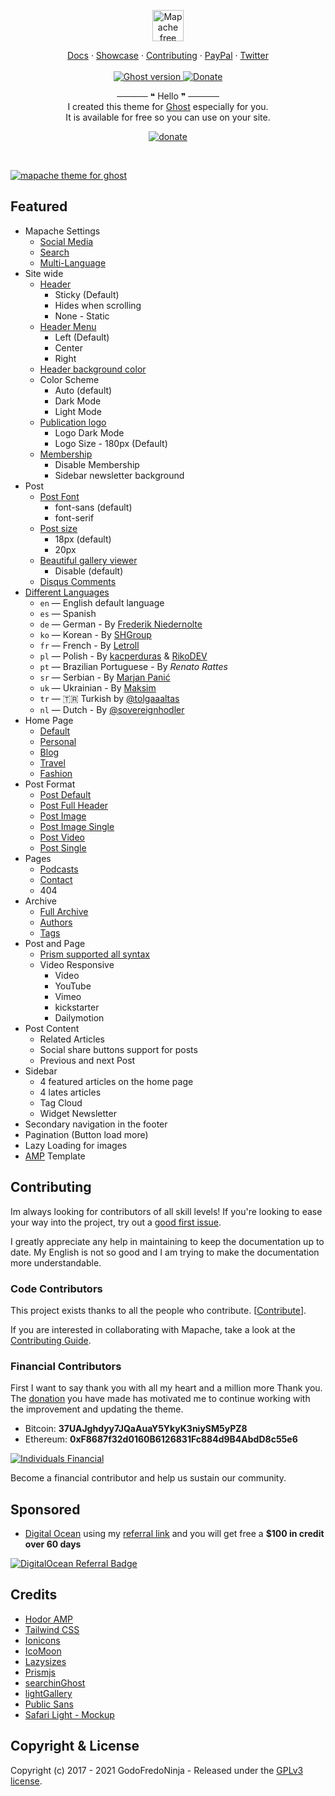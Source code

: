 <p align="center">
  <a href="https://godofredo.ninja/ghost-theme/mapache/">
    <img src="https://user-images.githubusercontent.com/10253167/142776472-b1f03e0f-6827-48f9-9dbe-5397a9326277.png" height="50" alt="Mapache free theme for Ghost" />
  </a>
</p>

<p align="center">
    <a href="./docs">Docs</a>
    ·
    <a href="https://godofredo.ninja/ghost-theme/showcase/">Showcase</a>
    ·
    <a href="https://github.com/godofredoninja/mapache/graphs/contributors">Contributing</a>
    ·
    <a href="https://www.paypal.com/paypalme/godofredoninja">PayPal</a>
    ·
    <a href="https://twitter.com/godofredoninja">Twitter</a>
    <br /><br />
    <a href="https://github.com/TryGhost/Ghost">
        <img src="https://img.shields.io/badge/Ghost-5.x-brightgreen.svg" alt="Ghost version" />
    </a>
    <a href="https://www.paypal.com/paypalme/godofredoninja">
        <img src="https://img.shields.io/badge/donate-paypal-blue.svg" alt="Donate" />
    </a>
</p>

<p align="center">
    ───── ❝ Hello ❞ ─────
    <br />
  I created this theme for <a href="https://github.com/tryghost/ghost/">Ghost</a> especially for you.
    <br />
    It is available for free so you can use on your site.
</p>

<p align="center">
    <a href="https://www.paypal.com/cgi-bin/webscr?cmd=_s-xclick&hosted_button_id=Y7UB5Q8GVN3HN&source=url">
        <img src="https://user-images.githubusercontent.com/10253167/103444000-877b1b80-4c32-11eb-8377-7bedd46dbdf8.gif" alt="donate" />
    </a>
</p>

&nbsp;

[![mapache theme for ghost](https://user-images.githubusercontent.com/10253167/144504924-bb6b4dfe-3c5c-4eeb-b9c3-fd8ebfa664bd.jpg)](https://godofredo.ninja/ghost-theme/mapache/)

## Featured

- Mapache Settings
  - [Social Media](./docs/custom-theme-settings.md#social-media)
  - [Search](./docs/custom-theme-settings.md#search)
  - [Multi-Language](./docs/custom-theme-settings.md#multi-language)
- Site wide
  - [Header](./docs/custom-theme-settings.md#header)
    - Sticky (Default)
    - Hides when scrolling
    - None - Static
  - [Header Menu](./docs/custom-theme-settings.md#header-menu)
    - Left (Default)
    - Center
    - Right
  - [Header background color](./docs/custom-theme-settings.md#header-background-color)
  - Color Scheme
    - Auto (default)
    - Dark Mode
    - Light Mode
  - [Publication logo](./docs/custom-theme-settings.md#publication-logo)
    - Logo Dark Mode
    - Logo Size - 180px (Default)
  - [Membership](./docs/custom-theme-settings.md#membership)
    - Disable Membership
    - Sidebar newsletter background
- Post
  - [Post Font](./docs/custom-theme-settings.md#post-font)
    - font-sans (default)
    - font-serif
  - [Post size](./docs/custom-theme-settings.md#post-font-size)
    - 18px (default)
    - 20px
  - [Beautiful gallery viewer](./docs/custom-theme-settings.md#gallery)
    - Disable (default)
  - [Disqus Comments](./docs/custom-theme-settings.md#comments)
- [Different Languages](./docs/languages.md)
  - `en` — English default language
  - `es` — Spanish
  - `de` — German - By [Frederik Niedernolte](https://github.com/MaluNoPeleke)
  - `ko` — Korean - By [SHGroup](https://github.com/sunghun7511)
  - `fr` — French - By [Letroll](https://github.com/letroll)
  - `pl` — Polish - By [kacperduras](https://github.com/kacperduras) & [RikoDEV](https://github.com/RikoDEV)
  - `pt` — Brazilian Portuguese - By *Renato Rattes*
  - `sr` — Serbian - By [Marjan Panić](https://github.com/neoartdoo)
  - `uk` — Ukrainian - By [Maksim](https://github.com/partizan007)
  - `tr` — :tr: Turkish by [@tolgaaaltas](https://github.com/tolgaaaltas)
  - `nl` — Dutch - By [@sovereignhodler](https://github.com/sovereignhodler)
- Home Page
  - [Default](./docs/home.md#default)
  - [Personal](./docs/home.md#personal)
  - [Blog](./docs/home.md#medium)
  - [Travel](./docs/home.md#travel)
  - [Fashion](./docs/home.md#fashion)
- Post Format
  - [Post Default](./docs/post-format.md#post-default)
  - [Post Full Header](./docs/post-format.md#post-full-header)
  - [Post Image](./docs/post-format.md#post-image)
  - [Post Image Single](./docs/post-format.md#post-image-single)
  - [Post Video](./docs/post-format.md#post-video)
  - [Post Single](./docs/post-format.md#post-single)
- Pages
  - [Podcasts](./docs/podcast-page.md)
  - [Contact](contact-page.md)
  - 404
- Archive
  - [Full Archive](./docs/arhive-page.md)
  - [Authors](./docs/authors-and-tags-page.md#authors-page)
  - [Tags](./docs/authors-and-tags-page.md#tags-page)
- Post and Page
  - [Prism supported all syntax](https://prismjs.com/index.html#supported-languages)
  - Video Responsive
    - Video
    - YouTube
    - Vimeo
    - kickstarter
    - Dailymotion
- Post Content
  - Related Articles
  - Social share buttons support for posts
  - Previous and next Post
- Sidebar
  - 4 featured articles on the home page
  - 4 lates articles
  - Tag Cloud
  - Widget Newsletter
- Secondary navigation in the footer
- Pagination (Button load more)
- Lazy Loading for images
- [AMP](https://github.com/godofredoninja/Hodor-AMP-Ghost) Template

## Contributing

Im always looking for contributors of all skill levels! If you're looking to ease your way into the project, try out a [good first issue](https://github.com/godofredoninja/mapache/labels/%F0%9F%8C%B1%20good%20first%20issue).

I greatly appreciate any help in maintaining to keep the documentation up to date. My English is not so good and I am trying to make the documentation more understandable.

### Code Contributors

This project exists thanks to all the people who contribute. [[Contribute](https://github.com/godofredoninja/Mapache/graphs/contributors)].

If you are interested in collaborating with Mapache, take a look at the [Contributing Guide](./CONTRIBUTING.md).

### Financial Contributors

First I want to say thank you with all my heart and a million more Thank you. The [donation](https://www.paypal.com/cgi-bin/webscr?cmd=_s-xclick&hosted_button_id=4H53Q4RTPSFQW&source=url) you have made has motivated me to continue working with the improvement and updating the theme.

- Bitcoin: **37UAJghdyy7JQaAuaY5YkyK3niySM5yPZ8**
- Ethereum: **0xF8687f32d0160B6126831Fc884d9B4AbdD8c55e6**

[![Individuals Financial](https://user-images.githubusercontent.com/10253167/103444000-877b1b80-4c32-11eb-8377-7bedd46dbdf8.gif)](https://www.paypal.com/cgi-bin/webscr?cmd=_s-xclick&hosted_button_id=4H53Q4RTPSFQW&source=url)

Become a financial contributor and help us sustain our community.

## Sponsored

- [Digital Ocean](https://m.do.co/c/710a27a3b3de) using my [referral link]((https://m.do.co/c/710a27a3b3de)) and you will get free a **$100 in credit over 60 days**

[![DigitalOcean Referral Badge](https://web-platforms.sfo2.cdn.digitaloceanspaces.com/WWW/Badge%201.svg)](https://www.digitalocean.com/?refcode=710a27a3b3de&utm_campaign=Referral_Invite&utm_medium=Referral_Program&utm_source=badge)

## Credits

- [Hodor AMP](https://github.com/godofredoninja/Hodor-AMP-Ghost)
- [Tailwind CSS](https://github.com/tailwindlabs/tailwindcss)
- [Ionicons](https://github.com/ionic-team/ionicons)
- [IcoMoon](https://icomoon.io/)
- [Lazysizes](https://github.com/aFarkas/lazysizes)
- [Prismjs](https://github.com/PrismJS/prism/)
- [searchinGhost](https://github.com/gmfmi/searchinGhost)
- [lightGallery](https://github.com/sachinchoolur/lightGallery)
- [Public Sans](https://fonts.google.com/share?selection.family=Public%20Sans:wght@400;500;600;700)
- [Safari Light - Mockup](https://www.uplabs.com/posts/safari-light-version)

## Copyright & License

Copyright (c) 2017 - 2021 GodoFredoNinja - Released under the [GPLv3 license](LICENSE).

